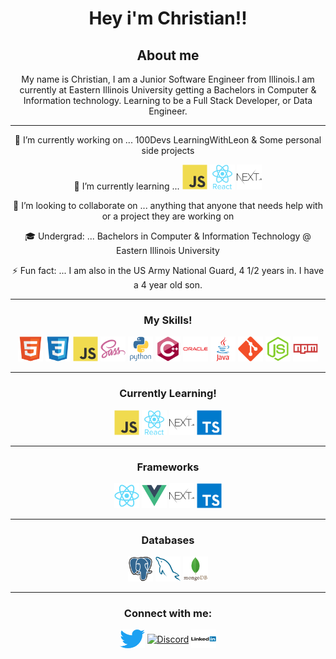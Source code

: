 <h1 align="center">Hey i'm Christian!!</h1>

<h2 align="center"> About me </h2>
<p align="center"> My name is Christian, I am a Junior Software Engineer from Illinois.I am currently at Eastern Illinois University getting a Bachelors in Computer & Information technology. Learning to be a Full Stack Developer, or Data Engineer.

  ---------------------
  
<p align="center"> 🔭 I’m currently working on ... 100Devs LearningWithLeon & Some personal side projects</P>
<p align="center">🌱 I’m currently learning ... <img src="https://github.com/devicons/devicon/blob/master/icons/javascript/javascript-original.svg" alt="JS" height="40" style="max-width: 100%;"> <img src="https://github.com/devicons/devicon/blob/master/icons/react/react-original-wordmark.svg" alt="React.JS" height="40" style="max-width: 100%;"> <img src="https://github.com/devicons/devicon/blob/master/icons/nextjs/nextjs-original-wordmark.svg" alt="Next.JS" height="40" style="max-width: 100%;"></P>
<p align="center">👯 I’m looking to collaborate on ... anything that anyone that needs help with or a project they are working on</P>
<p align="center">🎓 Undergrad: ... Bachelors in Computer & Information Technology @ Eastern Illinois University</P>
<p align="center">⚡ Fun fact: ... I am also in the US Army National Guard, 4 1/2 years in. I have a 4 year old son.</P>

---------------------

<h3 align="center">My Skills!</h3>
<p align="center">
  <img src="https://github.com/devicons/devicon/raw/master/icons/html5/html5-original.svg" alt="HTML5" height="40" style="max-width: 100%;">
  <img src="https://github.com/devicons/devicon/raw/master/icons/css3/css3-original.svg" alt="CSS3" height="40" style="max-width: 100%;">
  <img src="https://github.com/devicons/devicon/blob/master/icons/javascript/javascript-original.svg" alt="JS" height="40" style="max-width: 100%;">
  <img src="https://github.com/devicons/devicon/blob/master/icons/sass/sass-original.svg" alt="SCSS" height="40" style="max-width: 100%;">
  <img src="https://github.com/devicons/devicon/blob/master/icons/python/python-original-wordmark.svg" alt="Python" height="40" style="max-width: 100%;">
  <img src="https://github.com/devicons/devicon/blob/master/icons/cplusplus/cplusplus-original.svg" alt="C++" height="40" style="max-width: 100%;">
  <img src="https://github.com/devicons/devicon/blob/master/icons/oracle/oracle-original.svg" alt="SQL" height="40" style="max-width: 100%;">
  <img src="https://github.com/devicons/devicon/blob/master/icons/java/java-original-wordmark.svg" alt="Java" height="40" style="max-width: 100%;">
  <img src="https://github.com/devicons/devicon/blob/master/icons/git/git-original.svg" alt="Git" height="40" style="max-width: 100%;">
  <img src="https://github.com/devicons/devicon/blob/master/icons/nodejs/nodejs-original.svg" alt="Node.JS" height="40" style="max-width: 100%;">
  <img src="https://github.com/devicons/devicon/blob/master/icons/npm/npm-original-wordmark.svg" alt="NPM" height="40" style="max-width: 100%;">
</p>

---------------------

<h3 align="center">Currently Learning!</h3>
<p align="center">
  <img src="https://github.com/devicons/devicon/blob/master/icons/javascript/javascript-original.svg" alt="JS" height="40" style="max-width: 100%;">
  <img src="https://github.com/devicons/devicon/blob/master/icons/react/react-original-wordmark.svg" alt="React.JS" height="40" style="max-width: 100%;">
  <img src="https://github.com/devicons/devicon/blob/master/icons/nextjs/nextjs-original-wordmark.svg" alt="Next.JS" height="40" style="max-width: 100%;">
  <img src="https://github.com/devicons/devicon/blob/master/icons/typescript/typescript-original.svg" alt="TypeScript" height="40" style="max-width: 100%;">
</p>

---------------------

<h3 align="center">Frameworks</h3>

<p align="center">
  <img src="https://github.com/devicons/devicon/blob/master/icons/react/react-original.svg" alt="React.JS" height="40" style="max-width: 100%;">
  <img src="https://github.com/devicons/devicon/blob/master/icons/vuejs/vuejs-original.svg" alt="Vue.JS" height="40" style="max-width: 100%;">
  <img src="https://github.com/devicons/devicon/blob/master/icons/nextjs/nextjs-original-wordmark.svg" alt="Next.JS" height="40" style="max-width: 100%;">
  <img src="https://github.com/devicons/devicon/blob/master/icons/typescript/typescript-original.svg" alt="TypeScript" height="40" style="max-width: 100%;">
</p>

---------------------

<h3 align="center">Databases</h3>

<p align="center">
   <img src="https://github.com/devicons/devicon/blob/master/icons/postgresql/postgresql-original.svg" alt="PostgreSQL" height="40" style="max-width: 100%;">
   <img src="https://github.com/devicons/devicon/blob/master/icons/mysql/mysql-original.svg" alt="MySQL" height="40" style="max-width: 100%;">
   <img src="https://github.com/devicons/devicon/blob/master/icons/mongodb/mongodb-original-wordmark.svg" alt="MongoDB" height="40" style="max-width: 100%;">
</p>

---------------------

<h3 align="Center">Connect with me:</h3>

<p align="center">
  <a href="https://twitter.com/ChristianBDev" target="blank"><img align="center" src="https://github.com/devicons/devicon/blob/master/icons/twitter/twitter-original.svg" alt="Twitter" height="30" width="40" /></a>
  <a href="https://discord.gg/Bysgy2tPsk" target="blank"><img align="center" src="https://raw.githubusercontent.com/rahuldkjain/github-profile-readme-generator/master/src/images/icons/Social/discord.svg" alt="Discord" height="30" width="40" /></a>
  <a href="[https://twitter.com/ChristianBDev](https://www.linkedin.com/in/christian-bennett-4a79a3191/)" target="blank"><img align="center" src="https://github.com/devicons/devicon/blob/master/icons/linkedin/linkedin-original-wordmark.svg" alt="LinkedIn" height="30" width="40" /></a>
</p>
